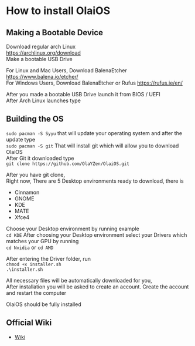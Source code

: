 # How to install OlaiOS

## Making a Bootable Device

Download regular arch Linux
<br />https://archlinux.org/download
<br />Make a bootable USB Drive

For Linux and Mac Users, Download BalenaEtcher https://www.balena.io/etcher/
<br />For Windows Users, Download BalenaEtcher or Rufus https://rufus.ie/en/

After you made a bootable USB Drive launch it from BIOS / UEFI
<br />After Arch Linux launches type

## Building the OS

`sudo pacman -S Syyu` that will update your operating system and after the update type
<br />`sudo pacman -S git` That will install git which will allow you to download OlaiOS
<br />After Git it downloaded type
<br />`git clone https://github.com/OlaYZen/OlaiOS.git`

After you have git clone,
<br />Right now, There are 5 Desktop environments ready to download, there is

- Cinnamon
- GNOME
- KDE
- MATE
- Xfce4

Choose your Desktop environment by running example
<br />`cd KDE`
After choosing your Desktop environment select your Drivers which matches your GPU by running
<br />`cd Nvidia` or `cd AMD`


After entering the Driver folder, run
<br />`chmod +x installer.sh`
<br />`.\installer.sh`

All necessary files will be automatically downloaded for you,
<br />After installation you will be asked to create an account. Create the account and restart the computer

OlaiOS should be fully installed

## Official Wiki
- [Wiki](https://github.com/OlaYZen/OlaiOS/wiki/OlaiOS-Official-Wiki)
